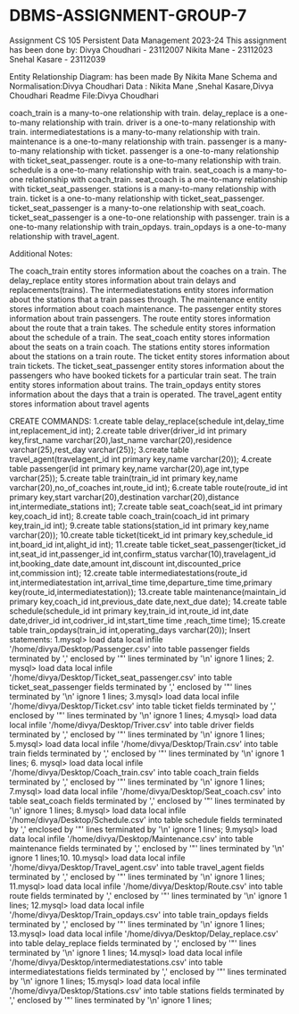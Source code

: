 # DBMS-ASSIGNMENT-GROUP-7
Assignment
CS 105 Persistent Data Management
2023-24
This assignment has been done by:
Divya Choudhari  - 23112007
Nikita Mane         - 23112023
Snehal Kasare      - 23112039


Entity Relationship Diagram: has been made By Nikita Mane
Schema and Normalisation:Divya Choudhari
Data : Nikita Mane ,Snehal Kasare,Divya Choudhari
Readme File:Divya Choudhari

coach_train is a many-to-one relationship with train.
delay_replace is a one-to-many relationship with train.
driver is a one-to-many relationship with train.
intermediatestations is a many-to-many relationship with train.
maintenance is a one-to-many relationship with train.
passenger is a many-to-many relationship with ticket.
passenger is a one-to-many relationship with ticket_seat_passenger.
route is a one-to-many relationship with train.
schedule is a one-to-many relationship with train.
seat_coach is a many-to-one relationship with coach_train.
seat_coach is a one-to-many relationship with ticket_seat_passenger.
stations is a many-to-many relationship with train.
ticket is a one-to-many relationship with ticket_seat_passenger.
ticket_seat_passenger is a many-to-one relationship with seat_coach.
ticket_seat_passenger is a one-to-one relationship with passenger.
train is a one-to-many relationship with train_opdays.
train_opdays is a one-to-many relationship with travel_agent.

Additional Notes:

The coach_train entity stores information about the coaches on a train.
The delay_replace entity stores information about train delays and replacements(trains).
The intermediatestations entity stores information about the stations that a train passes through.
The maintenance entity stores information about coach maintenance.
The passenger entity stores information about train passengers.
The route entity stores information about the route that a train takes.
The schedule entity stores information about the schedule of a train.
The seat_coach entity stores information about the seats on a train coach.
The stations entity stores information about the stations on a train route.
The ticket entity stores information about train tickets.
The ticket_seat_passenger entity stores information about the passengers who have booked tickets for a particular train seat.
The train entity stores information about trains.
The train_opdays entity stores information about the days that a train is operated.
The travel_agent entity stores information about travel agents






CREATE COMMANDS:
1.create table delay_replace(schedule int,delay_time int,replacement_id int);
2.create table driver(driver_id int primary key,first_name varchar(20),last_name varchar(20),residence varchar(25),rest_day varchar(25));
3.create table travel_agent(travelagent_id int primary key,name varchar(20));
4.create table passenger(id int primary key,name varchar(20),age int,type varchar(25));
5.create table train(train_id int primary key,name varchar(20),no_of_coaches int,route_id int);
6.create table route(route_id int primary key,start varchar(20),destination varchar(20),distance int,intermediate_stations int);
7.create table seat_coach(seat_id int primary key,coach_id int);
8.create table coach_train(coach_id int primary key,train_id int);
9.create table stations(station_id int primary key,name varchar(20));
10.create table ticket(ticekt_id int primary key,schedule_id int,board_id int,alight_id int);
11.create table ticket_seat_passenger(ticket_id int,seat_id int,passenger_id int,confirm_status varchar(10),travelagent_id int,booking_date date,amount int,discount int,discounted_price int,commission int);
12.create table intermediatestations(route_id int,intermediatestation int,arrival_time time,departure_time time,primary key(route_id,intermediatestation));
13.create table maintenance(maintain_id primary key,coach_id int,previous_date date,next_due date);
14.create table schedule(schedule_id int primary key,train_id int,route_id int,date date,driver_id int,codriver_id int,start_time time ,reach_time time);
15.create table train_opdays(train_id int,operating_days varchar(20));
Insert statements:
1.mysql> load data local infile '/home/divya/Desktop/Passenger.csv' into table passenger fields terminated by ',' enclosed by '"' lines terminated by '\n' ignore 1 lines;
2. mysql> load data local infile '/home/divya/Desktop/Ticket_seat_passenger.csv' into table ticket_seat_passenger fields terminated by ',' enclosed by '"' lines terminated by '\n' ignore 1 lines;
3.mysql> load data local infile '/home/divya/Desktop/Ticket.csv' into table ticket fields terminated by ',' enclosed by '"' lines terminated by '\n' ignore 1 lines;
4.mysql> load data local infile '/home/divya/Desktop/Triver.csv' into table driver fields terminated by ',' enclosed by '"' lines terminated by '\n' ignore 1 lines;
5.mysql> load data local infile '/home/divya/Desktop/Train.csv' into table train fields terminated by ',' enclosed by '"' lines terminated by '\n' ignore 1 lines;
6. mysql> load data local infile '/home/divya/Desktop/Coach_train.csv' into table coach_train fields terminated by ',' enclosed by '"' lines terminated by '\n' ignore 1 lines;
 7.mysql> load data local infile '/home/divya/Desktop/Seat_coach.csv' into table seat_coach fields terminated by ',' enclosed by '"' lines terminated by '\n' ignore 1 lines;
 8.mysql> load data local infile '/home/divya/Desktop/Schedule.csv' into table schedule fields terminated by ',' enclosed by '"' lines terminated by '\n' ignore 1 lines;
 9.mysql> load data local infile '/home/divya/Desktop/Maintenance.csv' into table maintenance fields terminated by ',' enclosed by '"' lines terminated by '\n' ignore 1 lines;10.
 10.mysql> load data local infile '/home/divya/Desktop/Travel_agent.csv' into table travel_agent fields terminated by ',' enclosed by '"' lines terminated by '\n' ignore 1 lines;
11.mysql> load data local infile '/home/divya/Desktop/Route.csv' into table route fields terminated by ',' enclosed by '"' lines terminated by '\n' ignore 1 lines;
12.mysql> load data local infile '/home/divya/Desktop/Train_opdays.csv' into table train_opdays fields terminated by ',' enclosed by '"' lines terminated by '\n' ignore 1 lines;
13.mysql> load data local infile '/home/divya/Desktop/Delay_replace.csv' into table delay_replace fields terminated by ',' enclosed by '"' lines terminated by '\n' ignore 1 lines;
14.mysql> load data local infile '/home/divya/Desktop/intermediatestations.csv' into table intermediatestations fields terminated by ',' enclosed by '"' lines terminated by '\n' ignore 1 lines;
15.mysql> load data local infile '/home/divya/Desktop/Stations.csv' into table stations fields terminated by ',' enclosed by '"' lines terminated by '\n' ignore 1 lines;



